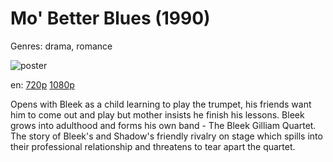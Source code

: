 # Mo' Better Blues (1990)

Genres: drama, romance

![poster](http://image.tmdb.org/t/p/w500/eF6mhJfx3CAHXcbbLKt8Knj0YSL.jpg)

en:
  [720p](magnet:?xt=urn:btih:fbd8f0d9b3db24c7b2f282175454a24248fba9ff&dn=Mo+Better+Blues+%281990%29+720p+BrRip+x264+-+YIFY&tr=udp%3A%2F%2Ftracker.openbittorrent.com%3A80%2Fannounce&tr=udp%3A%2F%2Fglotorrents.pw%3A6969%2Fannounce&tr=udp%3A%2F%2Ftracker.openbittorrent.com%3A80%2Fannounce&tr=udp%3A%2F%2Ftracker.opentrackr.org%3A1337%2Fannounce&tr=udp%3A%2F%2Fzer0day.to%3A1337%2Fannounce&tr=udp%3A%2F%2Ftracker.coppersurfer.tk%3A6969%2Fannounce)
  [1080p](magnet:?xt=urn:btih:1B6B683282F60FDC30986220D9A5B9EA4B3BA71B&tr=udp://glotorrents.pw:6969/announce&tr=udp://tracker.opentrackr.org:1337/announce&tr=udp://torrent.gresille.org:80/announce&tr=udp://tracker.openbittorrent.com:80&tr=udp://tracker.coppersurfer.tk:6969&tr=udp://tracker.leechers-paradise.org:6969&tr=udp://p4p.arenabg.ch:1337&tr=udp://tracker.internetwarriors.net:1337)
  


Opens with Bleek as a child learning to play the trumpet, his friends want him to come out and play but mother insists he finish his lessons. Bleek grows into adulthood and forms his own band - The Bleek Gilliam Quartet. The story of Bleek's and Shadow's friendly rivalry on stage which spills into their professional relationship and threatens to tear apart the quartet.